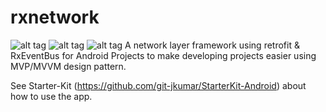 # rxnetwork
![alt tag](http://stackoverflow.com/questions/tagged/android)
![alt tag](http://stackoverflow.com/questions/tagged/rx-java)
![alt tag](http://stackoverflow.com/questions/tagged/rx-android)
A network layer framework using retrofit &amp; RxEventBus for Android Projects to make developing projects easier using MVP/MVVM design pattern.

See Starter-Kit (https://github.com/git-jkumar/StarterKit-Android) about how to use the app.

